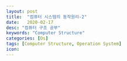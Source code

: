 ```yaml
---
layout: post
title:  "컴퓨터 시스템의 동작원리-2"
date:   2020-02-17
desc: "컴퓨터 구조 공부"
keywords: "Computer Structure"
categories: [Os]
tags: [Computer Structure, Operation System]
icon: 
---
```

